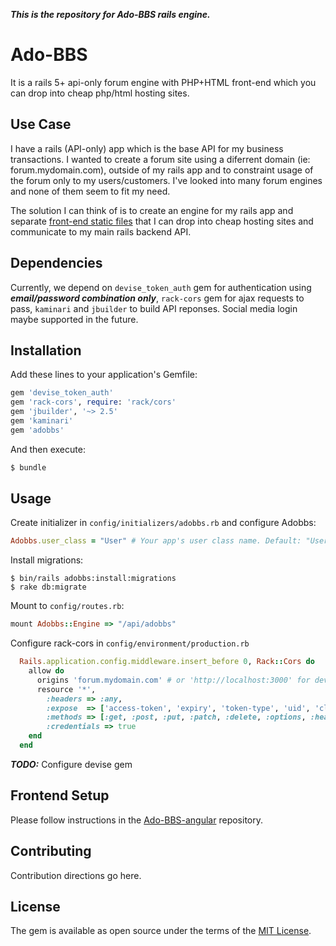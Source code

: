 ***This is the repository for Ado-BBS rails engine.***

# Ado-BBS
It is a rails 5+ api-only forum engine with PHP+HTML front-end which you can drop into cheap php/html hosting sites.

## Use Case
I have a rails (API-only) app which is the base API for my business transactions. I wanted to create a forum site using a diferrent domain (ie: forum.mydomain.com), outside of my rails app and to constraint usage of the forum only to my users/customers. I've looked into many forum engines and none of them seem to fit my need.

The solution I can think of is to create an engine for my rails app and separate [front-end static files](https://github.com/adonespitogo/Ado-BBS-angular) that I can drop into cheap hosting sites and communicate to my main rails backend API.

## Dependencies
Currently, we depend on `devise_token_auth` gem for authentication using ***email/password combination only***, `rack-cors` gem for ajax requests to pass, `kaminari` and `jbuilder` to build API reponses. Social media login maybe supported in the future.

## Installation
Add these lines to your application's Gemfile:

```ruby
gem 'devise_token_auth'
gem 'rack-cors', require: 'rack/cors'
gem 'jbuilder', '~> 2.5'
gem 'kaminari'
gem 'adobbs'
```

And then execute:
```bash
$ bundle
```
## Usage
Create initializer in `config/initializers/adobbs.rb` and configure Adobbs:
```ruby
Adobbs.user_class = "User" # Your app's user class name. Default: "User"
```

Install migrations:
```shell
$ bin/rails adobbs:install:migrations
$ rake db:migrate
```

Mount to `config/routes.rb`:
```ruby
mount Adobbs::Engine => "/api/adobbs"
```

Configure rack-cors in `config/environment/production.rb`
```ruby
  Rails.application.config.middleware.insert_before 0, Rack::Cors do
    allow do
      origins 'forum.mydomain.com' # or 'http://localhost:3000' for development.rb
      resource '*',
        :headers => :any,
        :expose  => ['access-token', 'expiry', 'token-type', 'uid', 'client'],
        :methods => [:get, :post, :put, :patch, :delete, :options, :head],
        :credentials => true
    end
  end
```

***TODO:*** Configure devise gem

## Frontend Setup

Please follow instructions in the [Ado-BBS-angular](https://github.com/adonespitogo/Ado-BBS-angular) repository.

## Contributing
Contribution directions go here.

## License
The gem is available as open source under the terms of the [MIT License](http://opensource.org/licenses/MIT).

